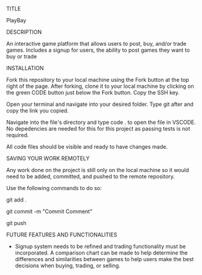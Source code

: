 TITLE

PlayBay

DESCRIPTION

An interactive game platform that allows users to post, buy, and/or trade games. Includes a signup for users, the ability to post games they want to buy or trade

INSTALLATION

Fork this repository to your local machine using the Fork button at the top right of the page. After forking, clone it to your local machine by clicking on the green CODE button just below the Fork button. Copy the SSH key.

Open your terminal and navigate into your desired folder. Type git after and copy the link you copied.

Navigate into the file's directory and type code . to open the file in VSCODE. No depedencies are needed for this for this project as passing tests is not required.

All code files should be visible and ready to have changes made.

SAVING YOUR WORK REMOTELY

Any work done on the project is still only on the local machine so it would need to be added, committed, and pushed to the remote repository.

Use the following commands to do so:

git add .

git commit -m "Commit Comment"

git push

FUTURE FEATURES AND FUNCTIONALITIES 

- Signup system needs to be refined and trading functionality must be incorporated. A comparison chart can be made to help determine the differences and similarities between games to help users make the best decisions when buying, trading, or selling. 